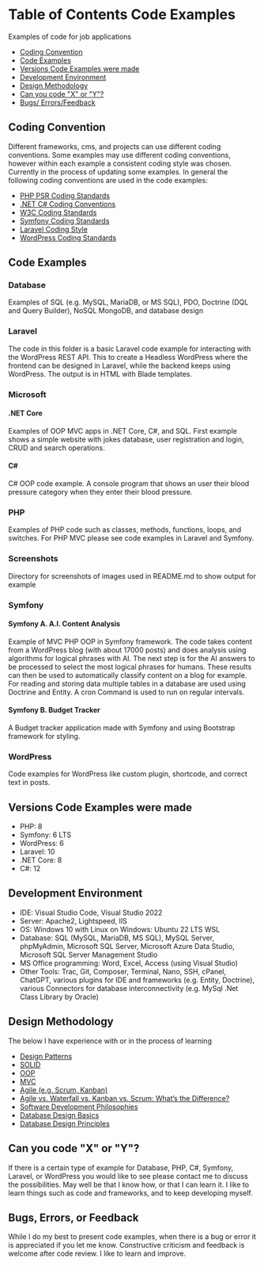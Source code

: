 #  Table of Contents Code Examples

Examples of code for job applications 

- [Coding Convention](#coding-convention)
- [Code Examples](#code-examples)
- [Versions Code Examples were made](#versions-code-examples-were-made)
- [Development Environment](#development-environment)
- [Design Methodology](#design-methodology)
- [Can you code "X" or "Y"?](#can-you-code-x-or-y)
- [Bugs/ Errors/Feedback](#bugs-errors-or-feedback)

## Coding Convention

Different frameworks, cms, and projects can use different coding conventions. Some examples may use different coding conventions, however within each example a consistent coding style was chosen. Currently in the process of updating some examples. In general the following coding conventions are used in the code examples:

- [PHP PSR Coding Standards](https://www.php-fig.org/psr/)
- [.NET C# Coding Conventions](https://learn.microsoft.com/en-us/dotnet/csharp/fundamentals/coding-style/coding-conventions)
- [W3C Coding Standards](https://www.w3.org/)
- [Symfony Coding Standards](https://symfony.com/doc/current/contributing/code/standards.html)
- [Laravel Coding Style](https://laravel.com/docs/10.x/contributions#coding-style) 
- [WordPress Coding Standards](https://developer.wordpress.org/coding-standards/wordpress-coding-standards/)
  
## Code Examples

### Database

Examples of SQL (e.g. MySQL, MariaDB, or MS SQL), PDO, Doctrine (DQL and Query Builder), NoSQL MongoDB, and database design

### Laravel

The code in this folder is a basic Laravel code example for interacting with the WordPress REST API. This to create a Headless WordPress where the frontend can be designed in Laravel, while the backend keeps using WordPress. The output is in HTML with Blade templates.

### Microsoft

#### .NET Core

Examples of OOP MVC apps in .NET Core, C#, and SQL. First example shows a simple website with jokes database, user registration and login, CRUD and search operations. 

#### C#

C# OOP code example. A console program that shows an user their blood pressure category when they enter their blood pressure.

### PHP

Examples of PHP code such as classes, methods,  functions, loops, and switches. For PHP MVC please see code examples in Laravel and Symfony.

### Screenshots

Directory for screenshots of images used in README.md to show output for example

### Symfony

#### Symfony A. A.I. Content Analysis

Example of MVC PHP OOP in Symfony framework. The code takes content from a WordPress blog (with about 17000 posts)     and does analysis using algorithms for logical phrases with AI. The next step is for the AI answers to be processed to select the most logical phrases for humans. These results can then be used to automatically classify content on a blog for example. For reading and storing data multiple tables in a database are used using Doctrine and Entity. A cron Command is used to run on regular intervals. 

#### Symfony B. Budget Tracker

A Budget tracker application made with Symfony and using Bootstrap framework for styling.

### WordPress

Code examples for WordPress like custom plugin, shortcode, and correct text in posts.

## Versions Code Examples were made

- PHP: 8
- Symfony: 6 LTS
- WordPress: 6
- Laravel: 10
- .NET Core: 8
- C#: 12

## Development Environment

- IDE: Visual Studio Code, Visual Studio 2022
- Server: Apache2, Lightspeed, IIS
- OS: Windows 10 with Linux on Windows: Ubuntu 22 LTS WSL
- Database: SQL (MySQL, MariaDB, MS SQL), MySQL Server, phpMyAdmin, Microsoft SQL Server, Microsoft Azure Data Studio, Microsoft SQL Server Management Studio
- MS Office programming: Word, Excel, Access (using Visual Studio)
- Other Tools: Trac, Git, Composer, Terminal, Nano, SSH, cPanel, ChatGPT, various plugins for IDE and frameworks (e.g. Entity, Doctrine), various Connectors for database interconnectivity (e.g. MySql .Net Class Library by Oracle)

## Design Methodology

The below I have experience with or in the process of learning

- [Design Patterns](https://refactoring.guru/design-patterns/php)
- [SOLID](https://en.wikipedia.org/wiki/SOLID)
- [OOP](https://en.wikipedia.org/wiki/Object-oriented_programming)
- [MVC](https://nl.wikipedia.org/wiki/Model-view-controller-model)
- [Agile (e.g. Scrum, Kanban)](https://leansixsigmagroep.nl/en/lean-agile-and-six-sigma/what-is-agile/)
- [Agile vs. Waterfall vs. Kanban vs. Scrum: What’s the Difference?](https://www.lucidchart.com/blog/agile-vs-waterfall-vs-kanban-vs-scrum)
- [Software Development Philosophies](https://en.wikipedia.org/wiki/List_of_software_development_philosophies)
- [Database Design Basics](https://support.microsoft.com/en-us/office/database-design-basics-eb2159cf-1e30-401a-8084-bd4f9c9ca1f5)
- [Database Design Principles](https://www.oreilly.com/library/view/access-database-design/0596002734/ch04.html)
  
## Can you code "X" or "Y"?

If there is a certain type of example for Database, PHP, C#, Symfony, Laravel, or WordPress you would like to see please contact me to discuss the possibilities. May well be that I know how, or that I can learn it. I like to learn things such as code and frameworks, and to keep developing myself.

## Bugs, Errors, or Feedback

While I do my best to present code examples, when there is a bug or error it is appreciated if you let me know. 
Constructive criticism and feedback is welcome after code review. I like to learn and improve.







